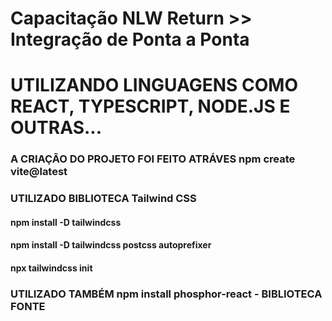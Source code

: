<h1>Capacitação NLW Return >> Integração de Ponta a Ponta </h1>
<h1>UTILIZANDO LINGUAGENS COMO REACT, TYPESCRIPT, NODE.JS E OUTRAS...</h1>
<h3> A CRIAÇÃO DO PROJETO FOI FEITO ATRÁVES npm create vite@latest </h3>
<h3> UTILIZADO BIBLIOTECA Tailwind CSS </h3>
<h4>npm install -D tailwindcss </h4>
<h4> npm install -D tailwindcss postcss autoprefixer </h4>
<h4> npx tailwindcss init </h4>
<h3> UTILIZADO TAMBÉM npm install phosphor-react - BIBLIOTECA FONTE </h3>
